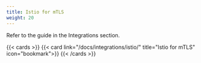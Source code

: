 ```yaml
---
title: Istio for mTLS
weight: 20
---
```


Refer to the guide in the Integrations section.

{{< cards >}}
  {{< card link="/docs/integrations/istio/" title="Istio for mTLS" icon="bookmark">}}
{{< /cards >}}
